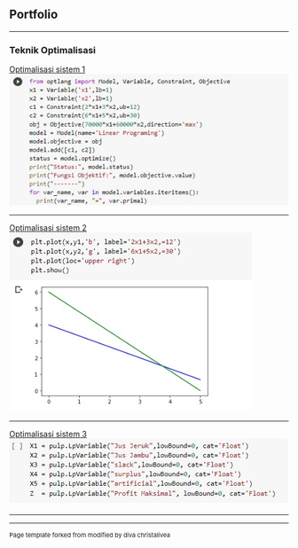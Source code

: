## Portfolio

---

### Teknik Optimalisasi 

[Optimalisasi sistem 1](https://colab.research.google.com/drive/1L_7kv-eeygtPpy5UsGLdeEVGE3_tPl5P?usp=sharing)
<img src="images/dummy 1.jpg?raw=true"/>

---
[Optimalisasi sistem 2 ](https://colab.research.google.com/drive/1_XNJk_PhS8j39j7OgsrE2vtIbs6jdZII?usp=sharing)
<img src="images/dummy 2.jpg?raw=true"/>

---
[Optimalisasi sistem 3](https://colab.research.google.com/drive/1o-6VIlgHe6O2s5gKrZcRBl0eqQsTSFu0?usp=sharing)
<img src="images/dummy 3.jpg?raw=true"/>

---





---
<p style="font-size:11px">Page template forked from  modified by diva christalivea</p>
<!-- Remove above link if you don't want to attibute -->
